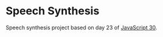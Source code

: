 # Speech Synthesis
Speech synthesis project based on day 23 of [JavaScript 30](https://javascript30.com/).